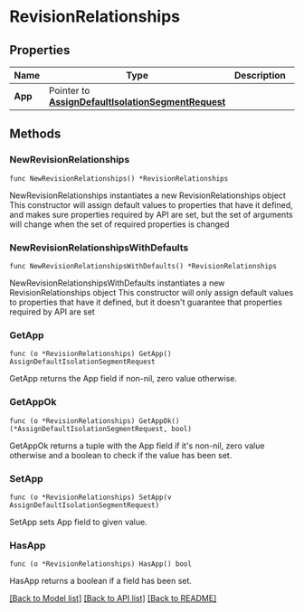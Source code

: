 # RevisionRelationships

## Properties

Name | Type | Description | Notes
------------ | ------------- | ------------- | -------------
**App** | Pointer to [**AssignDefaultIsolationSegmentRequest**](AssignDefaultIsolationSegmentRequest.md) |  | [optional] 

## Methods

### NewRevisionRelationships

`func NewRevisionRelationships() *RevisionRelationships`

NewRevisionRelationships instantiates a new RevisionRelationships object
This constructor will assign default values to properties that have it defined,
and makes sure properties required by API are set, but the set of arguments
will change when the set of required properties is changed

### NewRevisionRelationshipsWithDefaults

`func NewRevisionRelationshipsWithDefaults() *RevisionRelationships`

NewRevisionRelationshipsWithDefaults instantiates a new RevisionRelationships object
This constructor will only assign default values to properties that have it defined,
but it doesn't guarantee that properties required by API are set

### GetApp

`func (o *RevisionRelationships) GetApp() AssignDefaultIsolationSegmentRequest`

GetApp returns the App field if non-nil, zero value otherwise.

### GetAppOk

`func (o *RevisionRelationships) GetAppOk() (*AssignDefaultIsolationSegmentRequest, bool)`

GetAppOk returns a tuple with the App field if it's non-nil, zero value otherwise
and a boolean to check if the value has been set.

### SetApp

`func (o *RevisionRelationships) SetApp(v AssignDefaultIsolationSegmentRequest)`

SetApp sets App field to given value.

### HasApp

`func (o *RevisionRelationships) HasApp() bool`

HasApp returns a boolean if a field has been set.


[[Back to Model list]](../README.md#documentation-for-models) [[Back to API list]](../README.md#documentation-for-api-endpoints) [[Back to README]](../README.md)


